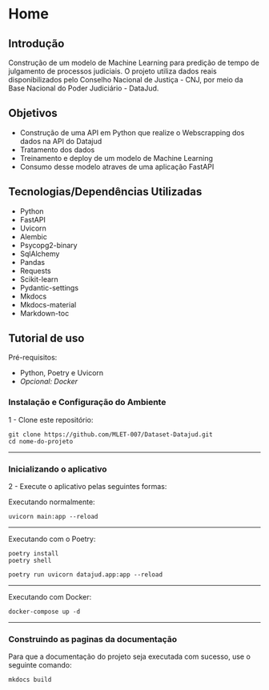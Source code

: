 # Home

## **Introdução**

Construção de um modelo de Machine Learning para predição de tempo de julgamento de processos judiciais. O projeto utiliza dados reais disponibilizados pelo Conselho Nacional de Justiça - CNJ, por meio da Base Nacional do Poder Judiciário - DataJud. 

## **Objetivos**

- Construção de uma API em Python que realize o Webscrapping dos dados na API do Datajud
- Tratamento dos dados
- Treinamento e deploy de um modelo de Machine Learning
- Consumo desse modelo atraves de uma aplicação FastAPI

## **Tecnologias/Dependências Utilizadas**

- Python
- FastAPI
- Uvicorn
- Alembic
- Psycopg2-binary
- SqlAlchemy
- Pandas
- Requests
- Scikit-learn
- Pydantic-settings
- Mkdocs
- Mkdocs-material
- Markdown-toc

## **Tutorial de uso**

Pré-requisitos:

- Python, Poetry e Uvicorn 
- *Opcional: Docker*

### **Instalação e Configuração do Ambiente**

1 - Clone este repositório:

```
git clone https://github.com/MLET-007/Dataset-Datajud.git
cd nome-do-projeto
```

---

### **Inicializando o aplicativo**

2 - Execute o aplicativo pelas seguintes formas:

Executando normalmente:
```
uvicorn main:app --reload
```

---

Executando com o Poetry:
```
poetry install
poetry shell

poetry run uvicorn datajud.app:app --reload
```

---

Executando com Docker:
```
docker-compose up -d
```

---

### **Construindo as paginas da documentação**

Para que a documentação do projeto seja executada com sucesso, use o seguinte comando:

```
mkdocs build
```